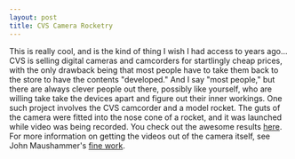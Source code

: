 ```yaml
---
layout: post
title: CVS Camera Rocketry
---
```

This is really cool, and is the kind of thing I wish I had access to years ago... CVS is selling digital cameras and camcorders for startlingly cheap prices, with the only drawback being that most people have to take them back to the store to have the contents "developed." And I say "most people," but there are always clever people out there, possibly like yourself, who are willing take take the devices apart and figure out their inner workings. One such project involves the CVS camcorder and a model rocket. The guts of the camera were fitted into the nose cone of a rocket, and it was launched while video was being recorded. You check out the awesome results [here](http://www.csh.rit.edu/~soup/cvscam/). For more information on getting the videos out of the camera itself, see John Maushammer's [fine work](http://www.maushammer.com/systems/cvscamcorder/).

